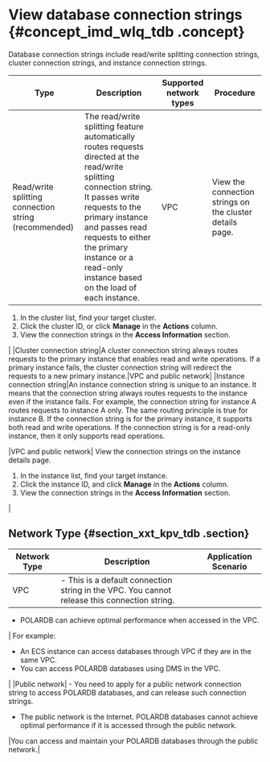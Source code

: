 # View database connection strings {#concept_imd_wlq_tdb .concept}

Database connection strings include read/write splitting connection strings, cluster connection strings, and instance connection strings.

|Type|Description|Supported network types|Procedure|
|----|-----------|-----------------------|---------|
|Read/write splitting connection string \(recommended\)|The read/write splitting feature automatically routes requests directed at the read/write splitting connection string. It passes write requests to the primary instance and passes read requests to either the primary instance or a read-only instance based on the load of each instance.|VPC| View the connection strings on the cluster details page.

 1.  In the cluster list, find your target cluster.
2.  Click the cluster ID, or click **Manage** in the **Actions** column.
3.  View the connection strings in the **Access Information** section.

 |
|Cluster connection string|A cluster connection string always routes requests to the primary instance that enables read and write operations. If a primary instance fails, the cluster connection string will redirect the requests to a new primary instance.|VPC and public network|
|Instance connection string|An instance connection string is unique to an instance. It means that the connection string always routes requests to the instance even if the instance fails. For example, the connection string for instance A routes requests to instance A only. The same routing principle is true for instance B. If the connection string is for the primary instance, it supports both read and write operations. If the connection string is for a read-only instance, then it only supports read operations.

 |VPC and public network| View the connection strings on the instance details page.

 1.  In the instance list, find your target instance.
2.  Click the instance ID, and click **Manage** in the **Actions** column.
3.  View the connection strings in the **Access Information** section.

 |

## Network Type {#section_xxt_kpv_tdb .section}

|Network Type|Description|Application Scenario|
|------------|-----------|--------------------|
|VPC| -   This is a default connection string in the VPC. You cannot release this connection string.
-   POLARDB can achieve optimal performance when accessed in the VPC.

 | For example:

 -   An ECS instance can access databases through VPC if they are in the same VPC.
-   You can access POLARDB databases using DMS in the VPC.

 |
|Public network| -   You need to apply for a public network connection string to access POLARDB databases, and can release such connection strings.
-   The public network is the Internet. POLARDB databases cannot achieve optimal performance if it is accessed through the public network.

 |You can access and maintain your POLARDB databases through the public network.|

